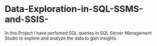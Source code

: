 # Data-Exploration-in-SQL-SSMS-and-SSIS-
In this Project I have perfomed SQL queries in SQL Server Management Studio to explore and analyze the data to gain insights.

